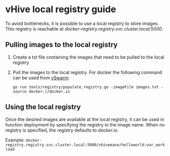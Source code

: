 # vHive local registry guide

To avoid bottlenecks, it is possible to use a local registry to store images. This registry is reachable at *docker-registry.registry.svc.cluster.local:5000*.

## Pulling images to the local registry

1. Create a txt file containing the images that need to be pulled to the local registry

2. Pull the images to the local registry. For docker the following command can be used from [vSwarm](https://github.com/vhive-serverless/vSwarm):

   `go run tools/registry/populate_registry.go -imageFile images.txt -source docker://docker.io`

## Using the local registry

Once the desired images are available at the local registry, it can be used in function deployment by specifying the registry in the image name. When no registry is specified, the registry defaults to *docker.io*.

Example: `docker-registry.registry.svc.cluster.local:5000/vhiveease/helloworld:var_workload`

